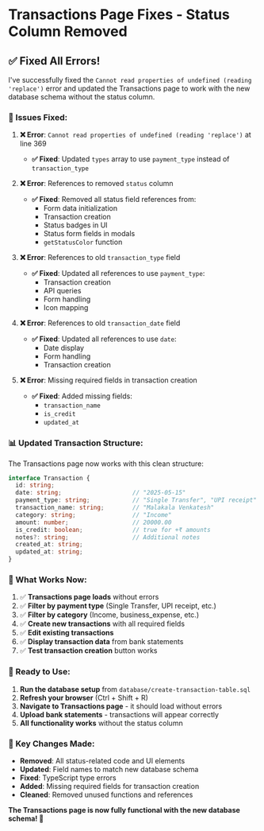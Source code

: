 # Transactions Page Fixes - Status Column Removed

## ✅ **Fixed All Errors!**

I've successfully fixed the `Cannot read properties of undefined (reading 'replace')` error and updated the Transactions page to work with the new database schema without the status column.

### **🔧 Issues Fixed:**

1. **❌ Error**: `Cannot read properties of undefined (reading 'replace')` at line 369
   - **✅ Fixed**: Updated `types` array to use `payment_type` instead of `transaction_type`

2. **❌ Error**: References to removed `status` column
   - **✅ Fixed**: Removed all status field references from:
     - Form data initialization
     - Transaction creation
     - Status badges in UI
     - Status form fields in modals
     - `getStatusColor` function

3. **❌ Error**: References to old `transaction_type` field
   - **✅ Fixed**: Updated all references to use `payment_type`:
     - Transaction creation
     - API queries
     - Form handling
     - Icon mapping

4. **❌ Error**: References to old `transaction_date` field
   - **✅ Fixed**: Updated all references to use `date`:
     - Date display
     - Form handling
     - Transaction creation

5. **❌ Error**: Missing required fields in transaction creation
   - **✅ Fixed**: Added missing fields:
     - `transaction_name`
     - `is_credit`
     - `updated_at`

### **📊 Updated Transaction Structure:**

The Transactions page now works with this clean structure:

```typescript
interface Transaction {
  id: string;
  date: string;                    // "2025-05-15"
  payment_type: string;            // "Single Transfer", "UPI receipt"
  transaction_name: string;        // "Malakala Venkatesh"
  category: string;                // "Income"
  amount: number;                  // 20000.00
  is_credit: boolean;              // true for +₹ amounts
  notes?: string;                  // Additional notes
  created_at: string;
  updated_at: string;
}
```

### **🎯 What Works Now:**

1. ✅ **Transactions page loads** without errors
2. ✅ **Filter by payment type** (Single Transfer, UPI receipt, etc.)
3. ✅ **Filter by category** (Income, business_expense, etc.)
4. ✅ **Create new transactions** with all required fields
5. ✅ **Edit existing transactions** 
6. ✅ **Display transaction data** from bank statements
7. ✅ **Test transaction creation** button works

### **🚀 Ready to Use:**

1. **Run the database setup** from `database/create-transaction-table.sql`
2. **Refresh your browser** (Ctrl + Shift + R)
3. **Navigate to Transactions page** - it should load without errors
4. **Upload bank statements** - transactions will appear correctly
5. **All functionality works** without the status column

### **📝 Key Changes Made:**

- **Removed**: All status-related code and UI elements
- **Updated**: Field names to match new database schema
- **Fixed**: TypeScript type errors
- **Added**: Missing required fields for transaction creation
- **Cleaned**: Removed unused functions and references

**The Transactions page is now fully functional with the new database schema! 🎉**
